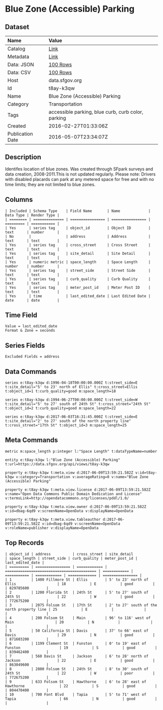 # Blue Zone (Accessible) Parking

## Dataset

| Name | Value |
| :--- | :---- |
| Catalog | [Link](https://catalog.data.gov/dataset/blue-zone-accessible-parking) |
| Metadata | [Link](https://data.sfgov.org/api/views/t8ay-k3qw) |
| Data: JSON | [100 Rows](https://data.sfgov.org/api/views/t8ay-k3qw/rows.json?max_rows=100) |
| Data: CSV | [100 Rows](https://data.sfgov.org/api/views/t8ay-k3qw/rows.csv?max_rows=100) |
| Host | data.sfgov.org |
| Id | t8ay-k3qw |
| Name | Blue Zone (Accessible) Parking |
| Category | Transportation |
| Tags | accessible parking, blue curb, curb color, parking |
| Created | 2016-02-27T01:33:06Z |
| Publication Date | 2016-05-07T23:34:07Z |

## Description

Identifes location of blue zones. Was created through SFpark surveys and data creation, 2008-2011.This is not updated regularly. Please note: Drivers with disabled placards can park at any metered space for free and with no time limits; they are not limited to blue zones.

## Columns

```ls
| Included | Schema Type    | Field Name       | Name             | Data Type | Render Type |
| ======== | ============== | ================ | ================ | ========= | =========== |
| Yes      | series tag     | object_id        | Object ID        | text      | number      |
| No       |                | address          | Address          | text      | text        |
| Yes      | series tag     | cross_street     | Cross Street     | text      | text        |
| Yes      | series tag     | site_detail      | Site Detail      | text      | text        |
| Yes      | numeric metric | space_length     | Space Length     | number    | number      |
| Yes      | series tag     | street_side      | Street Side      | text      | text        |
| Yes      | series tag     | curb_quality     | Curb Quality     | text      | text        |
| Yes      | series tag     | meter_post_id    | Meter Post ID    | text      | text        |
| Yes      | time           | last_edited_date | Last Edited Date | date      | date        |
```

## Time Field

```ls
Value = last_edited_date
Format & Zone = seconds
```

## Series Fields

```ls
Excluded Fields = address
```

## Data Commands

```ls
series e:t8ay-k3qw d:1996-04-18T00:00:00.000Z t:street_side=E t:site_detail="5' to 23' north of Ellis" t:cross_street=Ellis t:object_id=1 t:curb_quality=good m:space_length=18

series e:t8ay-k3qw d:1994-06-27T00:00:00.000Z t:street_side=W t:site_detail="5' to 27' south of 24th St" t:cross_street="24th St" t:object_id=2 t:curb_quality=good m:space_length=22

series e:t8ay-k3qw d:2017-06-03T16:31:45.000Z t:street_side=E t:site_detail="2' to 27' south of the north property line" t:cross_street="17th St" t:object_id=3 m:space_length=25
```

## Meta Commands

```ls
metric m:space_length p:integer l:"Space Length" t:dataTypeName=number

entity e:t8ay-k3qw l:"Blue Zone (Accessible) Parking" t:url=https://data.sfgov.org/api/views/t8ay-k3qw

property e:t8ay-k3qw t:meta.view d:2017-06-09T13:59:21.582Z v:id=t8ay-k3qw v:category=Transportation v:averageRating=0 v:name="Blue Zone (Accessible) Parking"

property e:t8ay-k3qw t:meta.view.license d:2017-06-09T13:59:21.582Z v:name="Open Data Commons Public Domain Dedication and License" v:termsLink=http://opendatacommons.org/licenses/pddl/1.0/

property e:t8ay-k3qw t:meta.view.owner d:2017-06-09T13:59:21.582Z v:id=dbag-6qd9 v:screenName=OpenData v:displayName=OpenData

property e:t8ay-k3qw t:meta.view.tableauthor d:2017-06-09T13:59:21.582Z v:id=dbag-6qd9 v:screenName=OpenData v:roleName=publisher v:displayName=OpenData
```

## Top Records

```ls
| object_id | address          | cross_street | site_detail                                | space_length | street_side | curb_quality | meter_post_id | last_edited_date | 
| ========= | ================ | ============ | ========================================== | ============ | =========== | ============ | ============= | ================ | 
| 1         | 1400 Fillmore St | Ellis        | 5' to 23' north of Ellis                   | 18           | E           | good         |               | 829785600        | 
| 2         | 1200 Florida St  | 24th St      | 5' to 27' south of 24th St                 | 22           | W           | good         |               | 772675200        | 
| 3         | 2075 Folsom St   | 17th St      | 2' to 27' south of the north property line | 25           | E           |              |               |                  | 
| 4         | 200 Folsom St    | Main         | 96' to 116' west of Main                   | 20           | N           |              |               |                  | 
| 5         | 50 California St | Davis        | 37' to 66' east of Davis                   | 29           | N           | good         |               | 871603200        | 
| 6         | 1199 Clement St  | Funston      | 0' to 19' east of Funston                  | 19           | S           | good         |               | 839462400        | 
| 7         | 560 Davis St     | Jackson      | 6' to 28' north of Jackson                 | 22           | E           | good         |               | 863049600        | 
| 8         | 2800 Folsom St   | 24th St      | 8' to 30' south of 24th St                 | 22           | W           | poor         |               | 772675200        | 
| 9         | 633 Folsom St    | Hawthorne    | 6' to 28' east of Hawthorne                | 22           | S           | good         |               | 804470400        | 
| 10        | 700 Font Blvd    | Tapia        | 5' to 71' west of Tapia                    | 66           | N           | good         |               |                  | 
```